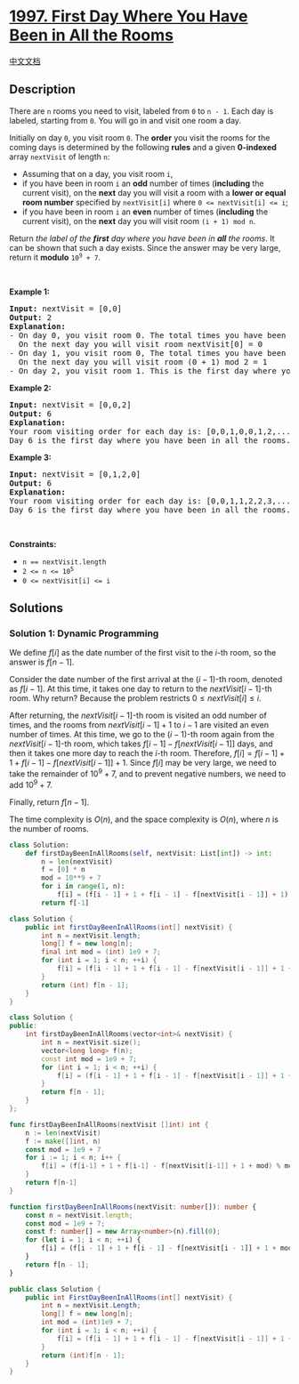 # [1997. First Day Where You Have Been in All the Rooms](https://leetcode.com/problems/first-day-where-you-have-been-in-all-the-rooms)

[中文文档](/solution/1900-1999/1997.First%20Day%20Where%20You%20Have%20Been%20in%20All%20the%20Rooms/README.md)

<!-- tags:Array,Dynamic Programming -->

<!-- difficulty:Medium -->

## Description

<p>There are <code>n</code> rooms you need to visit, labeled from <code>0</code> to <code>n - 1</code>. Each day is labeled, starting from <code>0</code>. You will go in and visit one room a day.</p>

<p>Initially on day <code>0</code>, you visit room <code>0</code>. The <strong>order</strong> you visit the rooms for the coming days is determined by the following <strong>rules</strong> and a given <strong>0-indexed</strong> array <code>nextVisit</code> of length <code>n</code>:</p>

<ul>
	<li>Assuming that on a day, you visit room <code>i</code>,</li>
	<li>if you have been in room <code>i</code> an <strong>odd</strong> number of times (<strong>including</strong> the current visit), on the <strong>next</strong> day you will visit a room with a <strong>lower or equal room number</strong> specified by <code>nextVisit[i]</code> where <code>0 &lt;= nextVisit[i] &lt;= i</code>;</li>
	<li>if you have been in room <code>i</code> an <strong>even</strong> number of times (<strong>including</strong> the current visit), on the <strong>next</strong> day you will visit room <code>(i + 1) mod n</code>.</li>
</ul>

<p>Return <em>the label of the <strong>first</strong> day where you have been in <strong>all</strong> the rooms</em>. It can be shown that such a day exists. Since the answer may be very large, return it <strong>modulo</strong> <code>10<sup>9</sup> + 7</code>.</p>

<p>&nbsp;</p>
<p><strong class="example">Example 1:</strong></p>

<pre>
<strong>Input:</strong> nextVisit = [0,0]
<strong>Output:</strong> 2
<strong>Explanation:</strong>
- On day 0, you visit room 0. The total times you have been in room 0 is 1, which is odd.
&nbsp; On the next day you will visit room nextVisit[0] = 0
- On day 1, you visit room 0, The total times you have been in room 0 is 2, which is even.
&nbsp; On the next day you will visit room (0 + 1) mod 2 = 1
- On day 2, you visit room 1. This is the first day where you have been in all the rooms.
</pre>

<p><strong class="example">Example 2:</strong></p>

<pre>
<strong>Input:</strong> nextVisit = [0,0,2]
<strong>Output:</strong> 6
<strong>Explanation:</strong>
Your room visiting order for each day is: [0,0,1,0,0,1,2,...].
Day 6 is the first day where you have been in all the rooms.
</pre>

<p><strong class="example">Example 3:</strong></p>

<pre>
<strong>Input:</strong> nextVisit = [0,1,2,0]
<strong>Output:</strong> 6
<strong>Explanation:</strong>
Your room visiting order for each day is: [0,0,1,1,2,2,3,...].
Day 6 is the first day where you have been in all the rooms.
</pre>

<p>&nbsp;</p>
<p><strong>Constraints:</strong></p>

<ul>
	<li><code>n == nextVisit.length</code></li>
	<li><code>2 &lt;= n &lt;= 10<sup>5</sup></code></li>
	<li><code>0 &lt;= nextVisit[i] &lt;= i</code></li>
</ul>

## Solutions

### Solution 1: Dynamic Programming

We define $f[i]$ as the date number of the first visit to the $i$-th room, so the answer is $f[n - 1]$.

Consider the date number of the first arrival at the $(i-1)$-th room, denoted as $f[i-1]$. At this time, it takes one day to return to the $nextVisit[i-1]$-th room. Why return? Because the problem restricts $0 \leq nextVisit[i] \leq i$.

After returning, the $nextVisit[i-1]$-th room is visited an odd number of times, and the rooms from $nextVisit[i-1]+1$ to $i-1$ are visited an even number of times. At this time, we go to the $(i-1)$-th room again from the $nextVisit[i-1]$-th room, which takes $f[i-1] - f[nextVisit[i-1]]$ days, and then it takes one more day to reach the $i$-th room. Therefore, $f[i] = f[i-1] + 1 + f[i-1] - f[nextVisit[i-1]] + 1$. Since $f[i]$ may be very large, we need to take the remainder of $10^9 + 7$, and to prevent negative numbers, we need to add $10^9 + 7$.

Finally, return $f[n-1]$.

The time complexity is $O(n)$, and the space complexity is $O(n)$, where $n$ is the number of rooms.

<!-- tabs:start -->

```python
class Solution:
    def firstDayBeenInAllRooms(self, nextVisit: List[int]) -> int:
        n = len(nextVisit)
        f = [0] * n
        mod = 10**9 + 7
        for i in range(1, n):
            f[i] = (f[i - 1] + 1 + f[i - 1] - f[nextVisit[i - 1]] + 1) % mod
        return f[-1]
```

```java
class Solution {
    public int firstDayBeenInAllRooms(int[] nextVisit) {
        int n = nextVisit.length;
        long[] f = new long[n];
        final int mod = (int) 1e9 + 7;
        for (int i = 1; i < n; ++i) {
            f[i] = (f[i - 1] + 1 + f[i - 1] - f[nextVisit[i - 1]] + 1 + mod) % mod;
        }
        return (int) f[n - 1];
    }
}
```

```cpp
class Solution {
public:
    int firstDayBeenInAllRooms(vector<int>& nextVisit) {
        int n = nextVisit.size();
        vector<long long> f(n);
        const int mod = 1e9 + 7;
        for (int i = 1; i < n; ++i) {
            f[i] = (f[i - 1] + 1 + f[i - 1] - f[nextVisit[i - 1]] + 1 + mod) % mod;
        }
        return f[n - 1];
    }
};
```

```go
func firstDayBeenInAllRooms(nextVisit []int) int {
	n := len(nextVisit)
	f := make([]int, n)
	const mod = 1e9 + 7
	for i := 1; i < n; i++ {
		f[i] = (f[i-1] + 1 + f[i-1] - f[nextVisit[i-1]] + 1 + mod) % mod
	}
	return f[n-1]
}
```

```ts
function firstDayBeenInAllRooms(nextVisit: number[]): number {
    const n = nextVisit.length;
    const mod = 1e9 + 7;
    const f: number[] = new Array<number>(n).fill(0);
    for (let i = 1; i < n; ++i) {
        f[i] = (f[i - 1] + 1 + f[i - 1] - f[nextVisit[i - 1]] + 1 + mod) % mod;
    }
    return f[n - 1];
}
```

```cs
public class Solution {
    public int FirstDayBeenInAllRooms(int[] nextVisit) {
        int n = nextVisit.Length;
        long[] f = new long[n];
        int mod = (int)1e9 + 7;
        for (int i = 1; i < n; ++i) {
            f[i] = (f[i - 1] + 1 + f[i - 1] - f[nextVisit[i - 1]] + 1 + mod) % mod;
        }
        return (int)f[n - 1];
    }
}
```

<!-- tabs:end -->

<!-- end -->
